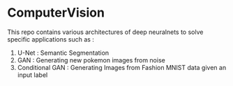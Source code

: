 # ComputerVision

This repo contains various architectures of deep neuralnets to solve specific applications such as : 

1) U-Net : Semantic Segmentation
2) GAN   : Generating new pokemon images from noise
3) Conditional GAN : Generating Images from Fashion MNIST data given an input label
